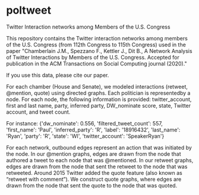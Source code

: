 # poltweet
Twitter Interaction networks among Members of the U.S. Congress

This repository contains the Twitter interaction networks among members of the U.S. Congress (from 112th Congress to 115th Congress) used in the paper 
"Chamberlain J.M., Spezzano F., Kettler J., Dit B., A Network Analysis of Twitter Interactions by Members of the U.S. Congress. 
Accepted for publication in the ACM Transactions on Social Computing journal (2020)."

If you use this data, please cite our paper.

For each chamber (House and Senate), we modeled interactions (retweet, @mention, quote) using directed graphs. Each politician is representedby a node. 
For each node, the following information is provided: twitter_account, first and last name, party, inferred party, DW_nominate score, state, Twitter account, 
and tweet count.

For instance:
{'dw_nominate': 0.556, 
'filtered_tweet_count': 557, 
'first_name': 'Paul', 
'inferred_party': 'R', 
'label': '18916432', 
'last_name': 'Ryan', 
'party': 'R', 
'state': 'WI', 
'twitter_account': 'SpeakerRyan'}

For each network, outbound edges represent an action that was initiated by the node. In our @mention graphs, edges are drawn from the node that authored 
a tweet to each node that was @mentioned. In our retweet graphs, edges are drawn from the node that sent the retweet to the node that was retweeted. 
Around 2015 Twitter added the quote feature (also known as “retweet with comment”). We construct quote graphs, where edges are drawn from the node that 
sent the quote to the node that was quoted. 

